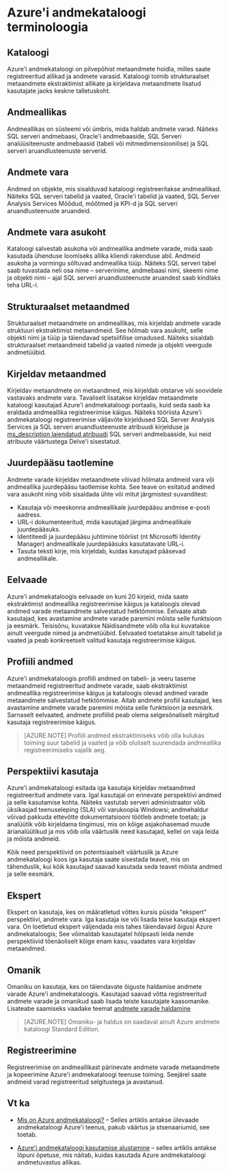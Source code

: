 <properties
   pageTitle="Azure'i andmekataloogi terminoloogia | Microsoft Azure'i"
   description="Selles artiklis on toodud põhimõtet ja Azure andmekataloogi dokumentides kasutatud tutvustus."
   services="data-catalog"
   documentationCenter=""
   authors="steelanddata"
   manager="NA"
   editor=""
   tags=""/>
<tags
   ms.service="data-catalog"
   ms.devlang="NA"
   ms.topic="article"
   ms.tgt_pltfrm="NA"
   ms.workload="data-catalog"
   ms.date="09/21/2016"
   ms.author="maroche"/>

# <a name="azure-data-catalog-terminology"></a>Azure'i andmekataloogi terminoloogia

## <a name="catalog"></a>Kataloogi

Azure'i andmekataloogi on pilvepõhist metaandmete hoidla, milles saate registreeritud allikad ja andmete varasid. Kataloogi toimib strukturaalset metaandmete ekstraktimist allikate ja kirjeldava metaandmete lisatud kasutajate jaoks keskne talletuskoht.

## <a name="data-source"></a>Andmeallikas

Andmeallikas on süsteemi või ümbris, mida haldab andmete varad. Näiteks SQL serveri andmebaasi, Oracle'i andmebaaside, SQL Serveri analüüsiteenuste andmebaasid (tabeli või mitmedimensioonilise) ja SQL serveri aruandlusteenuste serverid.

## <a name="data-asset"></a>Andmete vara

Andmed on objekte, mis sisalduvad kataloogi registreeritakse andmeallikad. Näiteks SQL serveri tabelid ja vaated, Oracle'i tabelid ja vaated, SQL Server Analysis Services Mõõdud, mõõtmed ja KPI-d ja SQL serveri aruandlusteenuste aruandeid.

## <a name="data-asset-location"></a>Andmete vara asukoht

Kataloogi salvestab asukoha või andmeallika andmete varade, mida saab kasutada ühenduse loomiseks allika kliendi rakenduse abil. Andmeid asukoha ja vormingu sõltuvad andmeallika tüüp. Näiteks SQL serveri tabel saab tuvastada neli osa nime – serverinime, andmebaasi nimi, skeemi nime ja objekti nimi – ajal SQL serveri aruandlusteenuste aruandest saab kindlaks teha URL-i.

## <a name="structural-metadata"></a>Strukturaalset metaandmed

Strukturaalset metaandmete on andmeallikas, mis kirjeldab andmete varade struktuuri ekstraktimist metaandmeid. See hõlmab vara asukoht, selle objekti nimi ja tüüp ja täiendavad spetsiifilise omadused. Näiteks sisaldab strukturaalset metaandmeid tabelid ja vaated nimede ja objekti veergude andmetüübid.

## <a name="descriptive-metadata"></a>Kirjeldav metaandmed

Kirjeldav metaandmete on metaandmed, mis kirjeldab otstarve või soovidele vastavaks andmete vara. Tavaliselt lisatakse kirjeldav metaandmete kataloogi kasutajad Azure'i andmekataloogi portaalis, kuid seda saab ka eraldada andmeallika registreerimise käigus. Näiteks tööriista Azure'i andmekataloogi registreerimise väljavõte kirjeldused SQL Server Analysis Services ja SQL serveri aruandlusteenuste atribuudi kirjelduse ja [ms_description laiendatud atribuudi](https://technet.microsoft.com/library/ms190243.aspx) SQL serveri andmebaaside, kui neid atribuute väärtustega Delve'i sisestatud.

## <a name="request-access"></a>Juurdepääsu taotlemine

Andmete varade kirjeldav metaandmete võivad hõlmata andmeid vara või andmeallika juurdepääsu taotlemise kohta. See teave on esitatud andmed vara asukoht ning võib sisaldada ühte või mitut järgmistest suvanditest:

- Kasutaja või meeskonna andmeallikale juurdepääsu andmise e-posti aadress.
- URL-i dokumenteeritud, mida kasutajad järgima andmeallikale juurdepääsuks.
- Identiteedi ja juurdepääsu juhtimine tööriist (nt Microsofti Identity Manager) andmeallikale juurdepääsuks kasutatavate URL-i.
- Tasuta teksti kirje, mis kirjeldab, kuidas kasutajad pääsevad andmeallikale.

## <a name="preview"></a>Eelvaade

Azure'i andmekataloogis eelvaade on kuni 20 kirjeid, mida saate ekstraktimist andmeallika registreerimise käigus ja kataloogis olevad andmed varade metaandmete salvestatud hetktõmmise. Eelvaate aitab kasutajad, kes avastamine andmete varade paremini mõista selle funktsioon ja eesmärk. Teisisõnu, kuvatakse Näidisandmete võib olla kui kuvatakse ainult veergude nimed ja andmetüübid.
Eelvaated toetatakse ainult tabelid ja vaated ja peab konkreetselt valitud kasutaja registreerimise käigus.

## <a name="data-profile"></a>Profiili andmed

Azure'i andmekataloogis profiili andmed on tabeli- ja veeru taseme metaandmeid registreeritud andmete varade, saab ekstraktimist andmeallika registreerimise käigus ja kataloogis olevad andmed varade metaandmete salvestatud hetktõmmise. Aitab andmete profiil kasutajad, kes avastamine andmete varade paremini mõista selle funktsioon ja eesmärk. Sarnaselt eelvaated, andmete profiilid peab olema selgesõnaliselt märgitud kasutaja registreerimise käigus.

> [AZURE.NOTE] Profiili andmed ekstraktimiseks võib olla kulukas toiming suur tabelid ja vaated ja võib oluliselt suurendada andmeallika registreerimiseks vajalik aeg.

## <a name="user-perspective"></a>Perspektiivi kasutaja

Azure'i andmekataloogi esitada iga kasutaja kirjeldav metaandmed registreeritud andmete vara. Igal kasutajal on erinevate perspektiivi andmed ja selle kasutamise kohta. Näiteks vastutab serveri administraator võib üksikasjad teenuseleping (SLA) või varukoopia Windowsi; andmehaldur võivad pakkuda ettevõtte dokumentatsiooni töötleb andmete toetab; ja analüütik võib kirjeldama tingimusi, mis on kõige asjakohasemad muude ärianalüütikud ja mis võib olla väärtuslik need kasutajad, kellel on vaja leida ja mõista andmeid.

Kõik need perspektiivid on potentsiaalselt väärtuslik ja Azure andmekataloogi koos iga kasutaja saate sisestada teavet, mis on tähenduslik, kui kõik kasutajad saavad kasutada seda teavet mõista andmed ja selle eesmärk.

## <a name="expert"></a>Ekspert

Ekspert on kasutaja, kes on määratletud võttes kursis püsida "ekspert" perspektiivi, andmete vara. Iga kasutaja ise või lisada teise kasutaja ekspert vara. On loetletud ekspert väljendada mis tahes täiendavaid õigusi Azure andmekataloogis; See võimaldab kasutajatel hõlpsasti leida nende perspektiivid tõenäoliselt kõige enam kasu, vaadates vara kirjeldav metaandmed.

## <a name="owner"></a>Omanik

Omaniku on kasutaja, kes on täiendavate õiguste haldamise andmete varade Azure'i andmekataloogis. Kasutajad saavad võtta registreeritud andmete varade ja omanikud saab lisada teiste kasutajate kaasomanike. Lisateabe saamiseks vaadake teemat [andmete varade haldamine](data-catalog-how-to-manage.md)  
> [AZURE.NOTE] Omaniku- ja haldus on saadaval ainult Azure andmete kataloogi Standard Edition.

## <a name="registration"></a>Registreerimine

Registreerimise on andmeallikast pärinevate andmete varade metaandmete ja kopeerimine Azure'i andmekataloogi teenuse toiming. Seejärel saate andmeid varad registreeritud selgitustega ja avastanud.

## <a name="see-also"></a>Vt ka

- [Mis on Azure andmekataloogi?](data-catalog-what-is-data-catalog.md) – Selles artiklis antakse ülevaade andmekataloogi Azure'i teenus, pakub väärtus ja stsenaariumid, see toetab.

- [Azure'i andmekataloogi kasutamise alustamine](data-catalog-get-started.md) – selles artiklis antakse lõpuni õpetuse, mis näitab, kuidas kasutada Azure andmekataloogi andmetuvastus allikas.  

